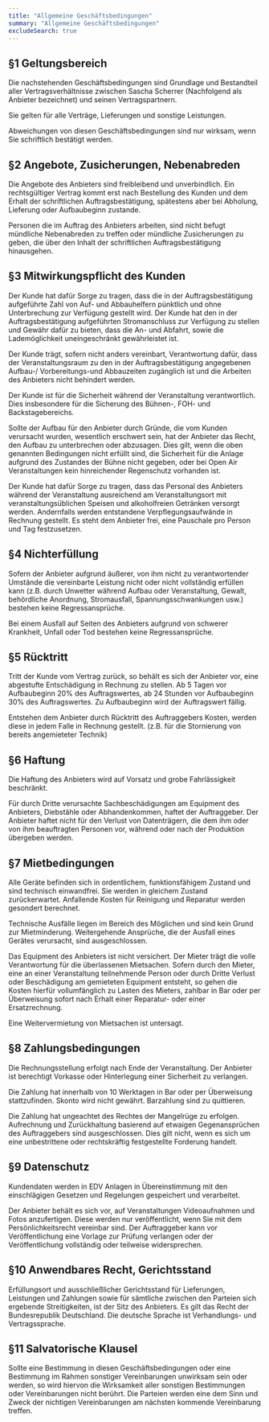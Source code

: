 ```yaml
---
title: "Allgemeine Geschäftsbedingungen"
summary: "Allgemeine Geschäftsbedingungen"
excludeSearch: true
---
```


## §1 Geltungsbereich

Die nachstehenden Geschäftsbedingungen sind Grundlage und Bestandteil aller
Vertragsverhältnisse zwischen Sascha Scherrer (Nachfolgend als Anbieter
bezeichnet) und seinen Vertragspartnern.

Sie gelten für alle Verträge, Lieferungen und sonstige Leistungen.

Abweichungen von diesen Geschäftsbedingungen sind nur wirksam, wenn Sie
schriftlich bestätigt werden.

## §2 Angebote, Zusicherungen, Nebenabreden

Die Angebote des Anbieters sind freibleibend und unverbindlich.
Ein rechtsgültiger Vertrag kommt erst nach Bestellung des Kunden und dem
Erhalt der schriftlichen Auftragsbestätigung, spätestens aber bei Abholung,
Lieferung oder Aufbaubeginn zustande.

Personen die im Auftrag des Anbieters arbeiten, sind nicht befugt
mündliche Nebenabreden zu treffen oder mündliche Zusicherungen zu geben,
die über den Inhalt der schriftlichen Auftragsbestätigung hinausgehen.

## §3 Mitwirkungspflicht des Kunden

Der Kunde hat dafür Sorge zu tragen, dass die in der Auftragsbestätigung
aufgeführte Zahl von Auf- und Abbauhelfern pünktlich und ohne Unterbrechung
zur Verfügung gestellt wird.
Der Kunde hat den in der Auftragsbestätigung aufgeführten Stromanschluss
zur Verfügung zu stellen und Gewähr dafür zu bieten, dass die An- und
Abfahrt, sowie die Lademöglichkeit uneingeschränkt gewährleistet ist.

Der Kunde trägt, sofern nicht anders vereinbart, Verantwortung dafür,
dass der Veranstaltungsraum zu den in der Auftragsbestätigung angegebenen
Aufbau-/ Vorbereitungs-und Abbauzeiten zugänglich ist und die Arbeiten
des Anbieters nicht behindert werden.

Der Kunde ist für die Sicherheit während der Veranstaltung verantwortlich.
Dies insbesondere für die Sicherung des Bühnen-, FOH- und Backstagebereichs.

Sollte der Aufbau für den Anbieter durch Gründe, die vom Kunden verursacht
wurden, wesentlich erschwert sein, hat der Anbieter das Recht, den Aufbau zu
unterbrechen oder abzusagen.
Dies gilt, wenn die oben genannten Bedingungen nicht erfüllt sind, die
Sicherheit für die Anlage aufgrund des Zustandes der Bühne nicht gegeben,
oder bei Open Air Veranstaltungen kein hinreichender Regenschutz vorhanden
ist.

Der Kunde hat dafür Sorge zu tragen, dass das Personal des Anbieters während
der Veranstaltung ausreichend am Veranstaltungsort mit veranstaltungsüblichen
Speisen und alkoholfreien Getränken versorgt werden.
Andernfalls werden entstandene Verpflegungsaufwände in Rechnung gestellt.
Es steht dem Anbieter frei, eine Pauschale pro Person und Tag festzusetzen.

## §4 Nichterfüllung

Sofern der Anbieter aufgrund äußerer, von ihm nicht zu verantwortender
Umstände die vereinbarte Leistung nicht oder nicht vollständig erfüllen
kann (z.B. durch Unwetter während Aufbau oder Veranstaltung, Gewalt,
behördliche Anordnung, Stromausfall, Spannungsschwankungen usw.)
bestehen keine Regressansprüche.

Bei einem Ausfall auf Seiten des Anbieters aufgrund von schwerer
Krankheit, Unfall oder Tod bestehen keine Regressansprüche.

## §5 Rücktritt

Tritt der Kunde vom Vertrag zurück, so behält es sich der Anbieter vor,
eine abgestufte Entschädigung in Rechnung zu stellen.
Ab 5 Tagen vor Aufbaubeginn 20% des Auftragswertes,
ab 24 Stunden vor Aufbaubeginn 30% des Auftragswertes.
Zu Aufbaubeginn wird der Auftragswert fällig.

Entstehen dem Anbieter durch Rücktritt des Auftraggebers Kosten,
werden diese in jedem Falle in Rechnung gestellt.
(z.B. für die Stornierung von bereits angemieteter Technik)

## §6 Haftung

Die Haftung des Anbieters wird auf Vorsatz und grobe Fahrlässigkeit beschränkt.

Für durch Dritte verursachte Sachbeschädigungen am Equipment des Anbieters,
Diebstähle oder Abhandenkommen, haftet der Auftraggeber.
Der Anbieter haftet nicht für den Verlust von Datenträgern, die dem ihm oder
von ihm beauftragten Personen vor, während oder nach der Produktion übergeben
werden.

## §7 Mietbedingungen

Alle Geräte befinden sich in ordentlichem, funktionsfähigem Zustand und sind
technisch einwandfrei. Sie werden in gleichem Zustand zurückerwartet.
Anfallende Kosten für Reinigung und Reparatur werden gesondert berechnet.

Technische Ausfälle liegen im Bereich des Möglichen und sind kein Grund zur
Mietminderung. Weitergehende Ansprüche, die der Ausfall eines Gerätes
verursacht, sind ausgeschlossen.

Das Equipment des Anbieters ist nicht versichert.
Der Mieter trägt die volle Verantwortung für die überlassenen Mietsachen.
Sofern durch den Mieter, eine an einer Veranstaltung teilnehmende Person
oder durch Dritte Verlust oder Beschädigung am gemieteten Equipment entsteht,
so gehen die Kosten hierfür vollumfänglich zu Lasten des Mieters, zahlbar
in Bar oder per Überweisung sofort nach Erhalt einer Reparatur- oder einer
Ersatzrechnung.

Eine Weitervermietung von Mietsachen ist untersagt.

## §8 Zahlungsbedingungen

Die Rechnungsstellung erfolgt nach Ende der Veranstaltung.
Der Anbieter ist berechtigt Vorkasse oder Hinterlegung einer Sicherheit zu
verlangen.

Die Zahlung hat innerhalb von 10 Werktagen in Bar oder per Überweisung
stattzufinden.
Skonto wird nicht gewährt.
Barzahlung sind zu quittieren.

Die Zahlung hat ungeachtet des Rechtes der Mangelrüge zu erfolgen.
Aufrechnung und Zurückhaltung basierend auf etwaigen Gegenansprüchen des
Auftraggebers sind ausgeschlossen.
Dies gilt nicht, wenn es sich um eine unbestrittene oder rechtskräftig 
festgestellte Forderung handelt.

## §9 Datenschutz

Kundendaten werden in EDV Anlagen in Übereinstimmung mit den einschlägigen
Gesetzen und Regelungen gespeichert und verarbeitet.

Der Anbieter behält es sich vor, auf Veranstaltungen Videoaufnahmen und
Fotos anzufertigen.
Diese werden nur veröffentlicht, wenn Sie mit dem Persönlichkeitsrecht
vereinbar sind.
Der Auftraggeber kann vor Veröffentlichung eine Vorlage zur Prüfung
verlangen oder der Veröffentlichung vollständig oder teilweise widersprechen.

## §10 Anwendbares Recht, Gerichtsstand

Erfüllungsort und ausschließlicher Gerichtsstand für Lieferungen, Leistungen
und Zahlungen sowie für sämtliche zwischen den Parteien sich ergebende
Streitigkeiten, ist der Sitz des Anbieters.
Es gilt das Recht der Bundesrepublik Deutschland.
Die deutsche Sprache ist Verhandlungs- und Vertragssprache.

## §11 Salvatorische Klausel

Sollte eine Bestimmung in diesen Geschäftsbedingungen oder eine Bestimmung
im Rahmen sonstiger Vereinbarungen unwirksam sein oder werden, so wird hiervon
die Wirksamkeit aller sonstigen Bestimmungen oder Vereinbarungen nicht berührt.
Die Parteien werden eine dem Sinn und Zweck der nichtigen Vereinbarungen am
nächsten kommende Vereinbarung treffen.
